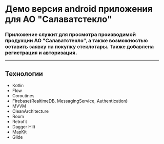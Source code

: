 # Демо версия android приложения для АО "Салаватстекло"
### Приложение служит для просмотра производимой продукции АО "Салаватстекло", а также возможностью оставить заявку на покупку стеклотары. Также добавлена регистрация и авторизация.
---
## Технологии
- Kotlin
- Flow
- Coroutines
- Firebase(RealtimeDB, MessagingService, Authentication)
- MVVM
- CleanArchitecture
- Room
- Retrofit
- Dagger Hilt
- MapKit
- Glide
